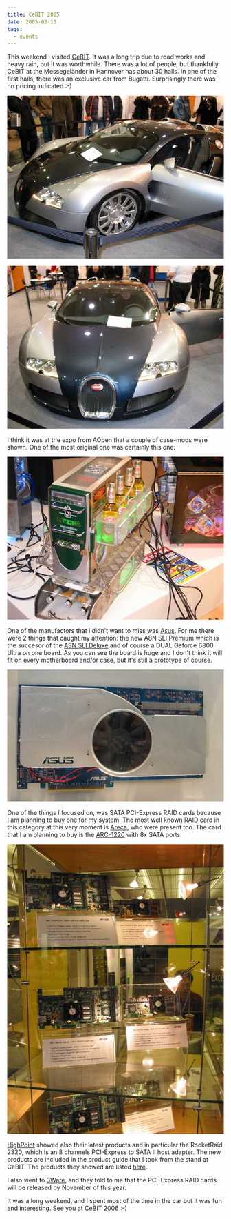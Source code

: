 ```yaml
---
title: CeBIT 2005
date: 2005-03-13
tags: 
  - events
---
```


This weekend I visited [CeBIT](https://www.cebit.de). It was a long trip due to road works and heavy rain, but it was worthwhile. There was a lot of people, but thankfully CeBIT at the Messegeländer in Hannover has about 30 halls. In one of the first halls, there was an exclusive car from Bugatti. Surprisingly there was no pricing indicated :-)

![Car1](images/car1.jpg)

![car2](images/car2.jpg)

I think it was at the expo from AOpen that a couple of case-mods were shown. One of the most original one was certainly this one:

![modcase](images/modcase.jpg)

One of the manufactors that i didn't want to miss was [Asus](https://www.asus.com). For me there were 2 things that caught my attention: the new A8N SLI Premium which is the succesor of the [A8N SLI Deluxe](http://usa.asus.com/products/mb/socket939/a8nsli-d/overview.htm) and of course a DUAL Geforce 6800 Ultra on one board. As you can see the board is huge and I don't think it will fit on every motherboard and/or case, but it's still a prototype of course.

![dualvga](images/dualvga.jpg)

One of the things I focused on, was SATA PCI-Express RAID cards because I am planning to buy one for my system. The most well known RAID card in this category at this very moment is [Areca](http://www.areca.com.tw/), who were present too. The card that I am planning to buy is the [ARC-1220](http://www.areca.com.tw/products/html/pciE-sata.htm) with 8x SATA ports.

![Areca](images/areca.jpg)

[HighPoint](http://www.highpoint-tech.com/) showed also their latest products and in particular the RocketRaid 2320, which is an 8 channels PCI-Express to SATA II host adapter. The new products are included in the product guide that I took from the stand at CeBIT. The products they showed are listed [here](http://www.highpoint-tech.com/booth.htm).

I also went to [3Ware](http://www.3ware.com/), and they told to me that the PCI-Express RAID cards will be released by November of this year.

It was a long weekend, and I spent most of the time in the car but it was fun and interesting. See you at CeBIT 2006 :-)
